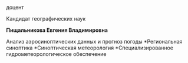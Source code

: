 доцент

Кандидат географических наук

**Пищальникова Евгения Владимировна**

Анализ аэросиноптических данных и прогноз погоды
	*Региональная синоптика
	*Синоптическая метеорология
	*Специализированное гидрометеорологическое обеспечение